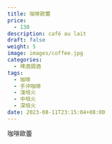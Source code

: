 ```yaml
---
title: 咖啡歐蕾
price:
  - 130
description: café au lait
draft: false
weight: 5
image: images/coffee.jpg
categories:
  - 啤酒調酒
tags:
  - 咖啡
  - 手沖咖啡
  - 淺培火
  - 中培火
  - 深培火
date: 2023-08-11T23:15:04+08:00
---
```


 咖啡歐蕾
